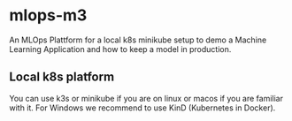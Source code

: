 # mlops-m3
An MLOps Plattform for a local k8s minikube setup to demo a Machine Learning Application and how to keep a model in production.

## Local k8s platform

You can use k3s or minikube if you are on linux or macos if you are familiar with it.
For Windows we recommend to use KinD (Kubernetes in Docker).


